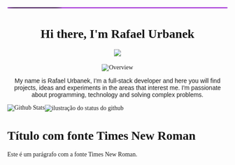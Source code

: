 <!--- Header --->
<div>
  <!--- Horizontal bar --->
  <img href=""src="assets/loading_bar.svg" width="1080">
  <!--- Header without border --->
  <h1 align="center"><b>Hi there, I'm Rafael Urbanek</b></h1>
  <!--- Typing SVG text --->
  <p align="center">
    <a href="https://github.com/DenverCoder1/readme-typing-svg"><img src="https://readme-typing-svg.herokuapp.com?font=Time+New+Roman&color=9614D0&size=25&center=true&vCenter=true&width=600&height=100&lines=Software+Engineer;Computer+Science+Student;Always+learning+new+things;Passionate+backend+and+frontend+development"></a>
  </p>
</div>

<!--- Overview --->
<div>
  <p align="center"><img src="https://img.shields.io/static/v1?label=Overview&message=Rafael+Urbanek&color=f8efd4&style=for-the-badge&logo=GitHub" alt="Overview"></p>
  <p align="center" style="font-family: Time, sans-serif;">My name is Rafael Urbanek, I'm a full-stack developer and here you will find projects, ideas and experiments in the areas that interest me. I'm passionate about programming, technology and solving complex problems.</p>
</div>

<div>
  <img align="left" src="https://github-readme-stats.vercel.app/api/top-langs/?username=RafaUrbanek&theme=dark&hide_border=false&include_all_commits=false&count_private=false&layout=compact"
  alt="Github Stats">
  
  <img align='center' src="https://github-readme-stats.vercel.app/api?username=RafaUrbanek&show_icons=true&title_color=783c00&text_color=af552e&icon_color=783c00&bg_color=f8efd4&cache_seconds=2300" alt="ilustração do status do github">
</div>

<style>
  body {
    font-family: 'Times New Roman', Times, serif; /* Fonte Times New Roman */
  }
</style>

# Título com fonte Times New Roman

Este é um parágrafo com a fonte Times New Roman.

<style>
  body {
    font-family: 'Times New Roman', Times, serif; /* Fonte Times New Roman */
  }
</style>

<style>
  h1 {
    border: none !important;
  }
</style>

